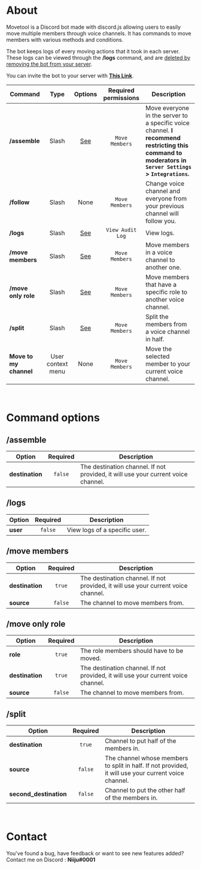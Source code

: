 # About

Movetool is a Discord bot made with discord.js allowing users to easily move multiple members through voice channels.
It has commands to move members with various methods and conditions.

The bot keeps logs of every moving actions that it took in each server.
These logs can be viewed through the **/logs** command, and are <u>deleted by removing the bot from your server</u>.

You can invite the bot to your server with [**This Link**](https://discord.com/api/oauth2/authorize?client_id=827353852290007080&permissions=16777216&scope=bot%20applications.commands).

| Command                | Type              | Options                | Required permissions | Description                                                                   |
|------------------------|:-----------------:|:----------------------:|:--------------------:|-------------------------------------------------------------------------------|
| **/assemble**          | Slash             | [See](#assemble)       | `Move Members`       | Move everyone in the server to a specific voice channel. **I recommend restricting this command to moderators in `Server Settings` > `Integrations`.** |
| **/follow**            | Slash             | None                   | `Move Members`       | Change voice channel and everyone from your previous channel will follow you. |
| **/logs**              | Slash             | [See](#logs)           | `View Audit Log`     | View logs.                                                                    |
| **/move members**      | Slash             | [See](#move-members)   | `Move Members`       | Move members in a voice channel to another one.                               |
| **/move only role**    | Slash             | [See](#move-only-role) | `Move Members`       | Move members that have a specific role to another voice channel.              |
| **/split**             | Slash             | [See](#split)          | `Move Members`       | Split the members from a voice channel in half.                               |
| **Move to my channel** | User context menu | None                   | `Move Members`       | Move the selected member to your current voice channel.                       |

<br />

# Command options

## /assemble

| Option          | Required | Description                                                                       |
|-----------------|:--------:|-----------------------------------------------------------------------------------|
| **destination** | `false`  | The destination channel. If not provided, it will use your current voice channel. |

## /logs

| Option          | Required | Description                                                                       |
|-----------------|:--------:|-----------------------------------------------------------------------------------|
| **user**        | `false`  | View logs of a specific user.                                                     |

## /move members

| Option          | Required | Description                                                                       |
|-----------------|:--------:|-----------------------------------------------------------------------------------|
| **destination** | `true`   | The destination channel. If not provided, it will use your current voice channel. |
| **source**      | `false`  | The channel to move members from.                                                 |

## /move only role

| Option          | Required | Description                                                                       |
|-----------------|:--------:|-----------------------------------------------------------------------------------|
| **role**        | `true`   | The role members should have to be moved.                                         |
| **destination** | `true`   | The destination channel. If not provided, it will use your current voice channel. |
| **source**      | `false`  | The channel to move members from.                                                 |

## /split

| Option                 | Required | Description                                                                                          |
|------------------------|:--------:|------------------------------------------------------------------------------------------------------|
| **destination**        | `true`   | Channel to put half of the members in.                                                               |
| **source**             | `false`  | The channel whose members to split in half. If not provided, it will use your current voice channel. |
| **second_destination** | `false`  | Channel to put the other half of the members in.                                                     |

<br />

# Contact

You've found a bug, have feedback or want to see new features added? <br />
Contact me on Discord : **Niiju#0001**
